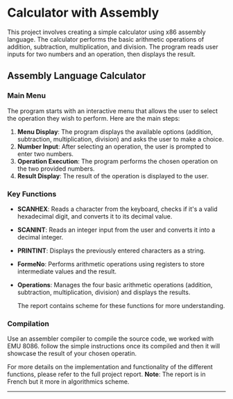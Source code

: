 # Calculator with Assembly

This project involves creating a simple calculator using x86 assembly language. The calculator performs the basic arithmetic operations of addition, subtraction, multiplication, and division. The program reads user inputs for two numbers and an operation, then displays the result.

## Assembly Language Calculator

### Main Menu
The program starts with an interactive menu that allows the user to select the operation they wish to perform. Here are the main steps:

1. **Menu Display**: The program displays the available options (addition, subtraction, multiplication, division) and asks the user to make a choice.
2. **Number Input**: After selecting an operation, the user is prompted to enter two numbers.
3. **Operation Execution**: The program performs the chosen operation on the two provided numbers.
4. **Result Display**: The result of the operation is displayed to the user.

### Key Functions
- **SCANHEX**: Reads a character from the keyboard, checks if it's a valid hexadecimal digit, and converts it to its decimal value.
- **SCANINT**: Reads an integer input from the user and converts it into a decimal integer.
- **PRINTINT**: Displays the previously entered characters as a string.
- **FormeNo**: Performs arithmetic operations using registers to store intermediate values and the result.
- **Operations**: Manages the four basic arithmetic operations (addition, subtraction, multiplication, division) and displays the results.

  The report contains scheme for these functions for more understanding.

### Compilation
 Use an assembler compiler to compile the source code, we worked with EMU 8086. follow the simple instructions once its compiled and then it will showcase the result of your chosen operatin. 


For more details on the implementation and functionality of the different functions, please refer to the full project report. **Note**: The report is in French but it more in algorithmics scheme.

---
